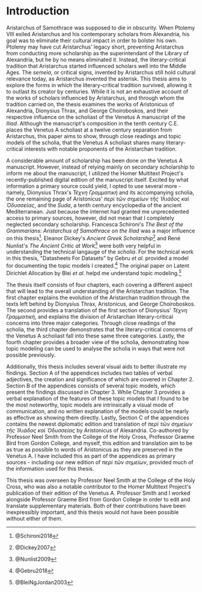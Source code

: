 # Introduction

Aristarchus of Samothrace was supposed to die in obscurity. When Ptolemy VIII exiled Aristarchus and his contemporary scholars from Alexandria, his goal was to eliminate their cultural impact in order to bolster his own. Ptolemy may have cut Aristarchus' legacy short, preventing Aristarchus from conducting more scholarship as the superintendant of the Library of Alexandria, but he by no means eliminated it. Instead, the literary-critical tradition that Aristarchus started influenced scholars well into the Middle Ages. The _semeia_, or critical signs, invented by Aristarchus still hold cultural relevance today, as Aristarchus invented the asterisk. This thesis aims to explore the forms in which the literary-critical tradition survived, allowing it to outlast its creator by centuries. While it is not an exhaustive account of the works of scholars influenced by Aristarchus, and through whom the tradition carried on, the thesis examines the works of Aristonicus of Alexandria, Dionysius Thrax, and George Choiroboskos, and their respective influence on the scholiast of the Venetus A manuscript of the _Iliad_. Although the manuscript's composition in the tenth century C.E. places the Venetus A scholiast at a twelve century separation from Aristarchus, this paper aims to show, through close readings and topic models of the scholia, that the Venetus A scholiast shares many literary-critical interests with notable proponents of the Aristarchan tradition.

A considerable amount of scholarship has been done on the Venetus A manuscript. However, instead of relying mainly on secondary scholarship to inform me about the manuscript, I utilized the Homer Multitext Project's recently-published digital edition of the manuscript itself. Excited by what information a primary source could yield, I opted to use several more - namely, Dionysius Thrax's _Τέχνη Γραμματική_ and its accompanying scholia, the one remaining page of Aristonicus' _περὶ τῶν σημείων τῆς Ἰλιάδος καὶ Ὀδυσσείας_, and the _Suda_, a tenth century encyclopedia of the ancient Mediterranean. Just because the internet had granted me unprecedented access to primary sources, however, did not mean that I completely neglected secondary scholarship. Francesca Schironi's _The Best of the Grammarians: Aristarchus of Samothrace on the Iliad_ was a major influence on this thesis[^1].  Eleanor Dickey's *Ancient Greek Scholarship*[^2] and René Nunlist's *The Ancient Critic at Work*[^3] were both very helpful in understanding the technical langauge of the *scholia*.  For the technical work in this thesis, "Datasheets For Datasets" by Gebru *et al.*  provided a model for documenting the topic models I created.[^4]  The original paper on Latent Dirichlet Allocation by Blei *et al.* helpd me understand topic modeling.[^5]



[^1]: @Schironi2018

[^2]: @Dickey2007 

[^3]: @Nunlist2009

[^4]: @Gebru2018  

[^5]: @BleiNgJordan2003



The thesis itself consists of four chapters, each covering a different aspect that will lead to the overall understanding of the Aristarchan tradition. The first chapter explains the evolution of the Aristarchan tradition through the texts left behind by Dionysius Thrax, Aristonicus, and George Choiroboskos. The second provides a translation of the first section of Dionysius' _Τέχνη Γραμματική_, and explains the division of Aristarchan literary-critical concerns into three major categories. Through close readings of the scholia, the third chapter demonstrates that the literary-critical concerns of the Venetus A scholiast fall into these same three categories. Lastly, the fourth chapter provides a broader view of the scholia, demonstrating how topic modeling can be used to analyse the scholia in ways that were not possible previously.

Additionally, this thesis includes several visual aids to better illustrate my findings. Section A of the appendices includes two tables of verbal adjectives, the creation and significance of which are covered in Chapter 2. Section B of the appendices consists of several topic models, which present the findings discussed in Chapter 3. While Chapter 3 provides a verbal explanation of the features of these topic models that I found to be the most noteworthy, topic models are intrinsically a visual mode of communication, and no written explanation of the models could be nearly as effective as showing them directly. Lastly, Section C of the appendices contains the newest diplomatic edition and translation of _περὶ τῶν σημείων τῆς Ἰλιάδος καὶ Ὀδυσσείας_ by Aristonicus of Alexandria. Co-authored by Professor Neel Smith from the College of the Holy Cross, Professor Graeme Bird from Gordon College, and myself, this edition and translation aim to be as true as possible to words of Aristonicus as they are preserved in the Venetus A. I have included this as part of the appendices as primary sources - including our new edition of _περὶ τῶν σημείων_, provided much of the information used for this thesis.

This thesis was overseen by Professor Neel Smith at the College of the Holy Cross, who was also a notable contributor to the Homer Multitext Project's publication of their edition of the Venetus A. Professor Smith and I worked alongside Professor Graeme Bird from Gordon College in order to edit and translate supplementary materials. Both of their contributions have been inexpressibly important, and this thesis would not have been possible without either of them.

